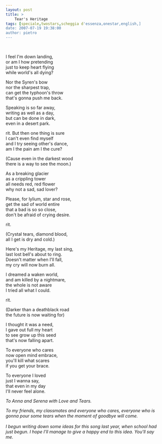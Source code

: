 ```yaml
---
layout: post
title: >
    Tear's Heritage
tags: [speciale,twostars,scheggia d'essenza,onestar,english,]
date: 2007-07-19 19:38:00
author: pietro
---
```

<br/>               <p>I feel I'm down landing,<br/>or am I how pretending<br/>just to keep heart flying<br/>while world's all dying?</p> <p>Nor the Syren's bow<br/>nor the sharpest trap,<br/>can get the typhoon's throw<br/>that's gonna push me back.</p> <p>Speaking is so far away,<br/>writing as well as a day,<br/>but can be done in dark,<br/>even in a desert park.</p> <p>rit. But then one thing is sure<br/>I can't even find myself<br/>and I try seeing other's dance,<br/>am I the pain am I the cure?</p> <p>(Cause even in the darkest wood<br/>there is a way to see the moon.)</p> <p>As a breaking glacier<br/>as a crippling tower<br/>all needs red, red flower<br/>why not a sad, sad lover?</p> <p>Please, for lylium, star and rose,<br/>get the sad of world entire<br/>that a bad is so so close,<br/>don't be afraid of crying desire.</p> <p>rit.</p> <p>(Crystal tears, diamond blood,<br/>all I get is dry and cold.)</p> <p>Here's my Heritage, my last sing,<br/>last lost bell's about to ring.<br/>Doesn't matter when I'll fall,<br/>my cry will now burn all.</p> <p>I dreamed a waken world,<br/>and am killed by a nightmare,<br/>the whole is not aware<br/>I tried all what I could.</p> <p>rit.</p> <p>(Darker than a deathblack road<br/>the future is now waiting for)</p> <p>I thought it was a need,<br/>I gave out full my heart<br/>to see grow up this seed<br/>that's now falling apart.</p> <p>To everyone who cares<br/>now open mind embrace,<br/>you'll kill what scares<br/>if you get your brace.</p> <p>To everyone I loved<br/>just I wanna say,<br/>that even in my day<br/>I'll never feel alone.</p> <p style="font-style: italic">To Anna and Serena with Love and Tears.</p><span style="font-style: italic">To my friends, my classmates and everyone who cares, everyone who is gonna pour some tears when the moment of goodbye will come.<br/><br/>I begun writing down some ideas for this song last year, when school had just begun. I hope I'll manage to give a happy end to this idea. You'll say me.</span><p></p><br/>
